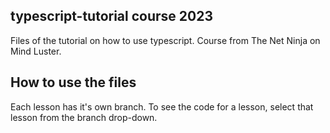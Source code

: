 <!-- @format -->

## typescript-tutorial course 2023

Files of the tutorial on how to use typescript.
Course from The Net Ninja on Mind Luster.

## How to use the files

Each lesson has it's own branch. To see the code for a lesson, select that lesson from the branch drop-down.
